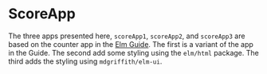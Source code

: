 # ScoreApp

The three apps presented here, `scoreApp1`, `scoreApp2`, and `scoreApp3`
are based on the counter app in the [Elm Guide](https://guide.elm-lang.org/architecture/buttons.html). The first is a variant of the app in the Guide. The second add some styling using the `elm/html` package. The third adds the styling using `mdgriffith/elm-ui`.

